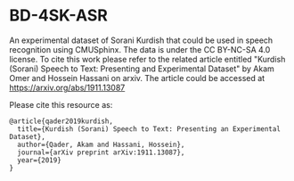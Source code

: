 # BD-4SK-ASR
An experimental dataset of Sorani Kurdish that could be used in speech recognition using CMUSphinx. The data is under the CC BY-NC-SA 4.0 license.
To cite this work please refer to the related article entitled "Kurdish (Sorani) Speech to Text: Presenting and Experimental Dataset" by Akam Omer and Hossein Hassani on arxiv. The article could be accessed at https://arxiv.org/abs/1911.13087

Please cite this resource as:

~~~
@article{qader2019kurdish,
  title={Kurdish (Sorani) Speech to Text: Presenting an Experimental Dataset},
  author={Qader, Akam and Hassani, Hossein},
  journal={arXiv preprint arXiv:1911.13087},
  year={2019}
}
~~~
